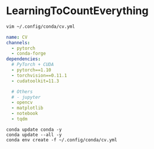 # LearningToCountEverything

```bash
vim ~/.config/conda/cv.yml
```

```yml
name: CV
channels:
  - pytorch
  - conda-forge
dependencies:
  # PyTorch + CUDA
  - pytorch==1.10
  - torchvision==0.11.1
  - cudatoolkit=11.3

  # Others
  # - jupyter
  - opencv
  - matplotlib
  - notebook
  - tqdm
```

```
conda update conda -y
conda update --all -y
conda env create -f ~/.config/conda/cv.yml
```
